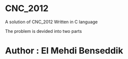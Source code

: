 # CNC_2012
A solution of CNC_2012 Written in C language

The problem is devided into two parts


# Author : El Mehdi Benseddik
